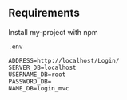 
## Requirements

Install my-project with npm

`.env`

```env
ADDRESS=http://localhost/Login/
SERVER_DB=localhost
USERNAME_DB=root
PASSWORD_DB=
NAME_DB=login_mvc








```
    

 